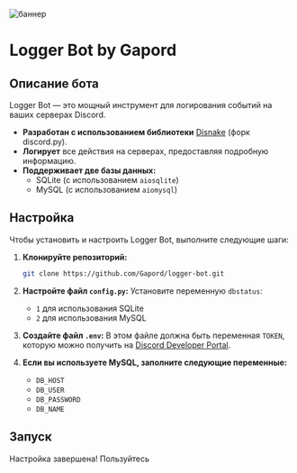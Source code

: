 ![баннер](https://github.com/user-attachments/assets/b54eedab-a6db-4770-98b8-a633d2d41837)


# Logger Bot by Gapord

## Описание бота

Logger Bot — это мощный инструмент для логирования событий на ваших серверах Discord. 

- **Разработан с использованием библиотеки** [Disnake](https://docs.disanek.dev/) (форк discord.py).
- **Логирует** все действия на серверах, предоставляя подробную информацию.
- **Поддерживает две базы данных:** 
  - SQLite (с использованием `aiosqlite`)
  - MySQL (с использованием `aiomysql`)

## Настройка

Чтобы установить и настроить Logger Bot, выполните следующие шаги:

1. **Клонируйте репозиторий:**
   ```bash
   git clone https://github.com/Gapord/logger-bot.git
   ```

2. **Настройте файл `config.py`:**
   Установите переменную `dbstatus`:
   - `1` для использования SQLite
   - `2` для использования MySQL

3. **Создайте файл `.env`:**
   В этом файле должна быть переменная `TOKEN`, которую можно получить на [Discord Developer Portal](https://discord.com/developers/applications).

4. **Если вы используете MySQL, заполните следующие переменные:**
   - `DB_HOST`
   - `DB_USER`
   - `DB_PASSWORD`
   - `DB_NAME`

## Запуск

Настройка завершена! Пользуйтесь
